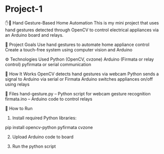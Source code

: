 # Project-1
✋🤖 Hand Gesture-Based Home Automation
This is my mini project that uses hand gestures detected through OpenCV to control electrical appliances via an Arduino board and relays.

🎯 Project Goals
Use hand gestures to automate home appliance control
Create a touch-free system using computer vision and Arduino

⚙ Technologies Used
Python (OpenCV, cvzone)
Arduino (Firmata or relay control)
pyfirmata or serial communication

🧠 How It Works
OpenCV detects hand gestures via webcam
Python sends a signal to Arduino via serial or Firmata
Arduino switches appliances on/off using relays

📁 Files
hand-gesture.py – Python script for webcam gesture recognition
firmata.ino – Arduino code to control relays

🚀 How to Run
1. Install required Python libraries:

 pip install opencv-python pyfirmata cvzone

2. Upload Arduino code to board

3. Run the python script
